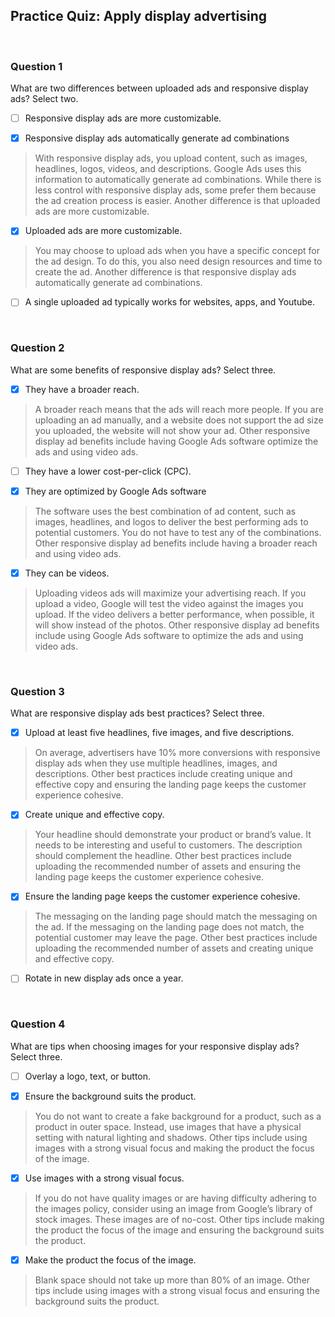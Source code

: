 ## Practice Quiz: Apply display advertising

<br>

### Question 1

What are two differences between uploaded ads and responsive display ads? Select two.

+ [ ] Responsive display ads are more customizable.

+ [x] Responsive display ads automatically generate ad combinations

> With responsive display ads, you upload content, such as images, headlines, logos, videos, and descriptions. Google Ads uses this information to automatically generate ad combinations. While there is less control with responsive display ads, some prefer them because the ad creation process is easier. Another difference is that uploaded ads are more customizable.

+ [x] Uploaded ads are more customizable.

> You may choose to upload ads when you have a specific concept for the ad design. To do this, you also need design resources and time to create the ad. Another difference is that responsive display ads automatically generate ad combinations.

+ [ ] A single uploaded ad typically works for websites, apps, and Youtube.

<br>

### Question 2

What are some benefits of responsive display ads? Select three.

+ [x] They have a broader reach.

> A broader reach means that the ads will reach more people. If you are uploading an ad manually, and a website does not support the ad size you uploaded, the website will not show your ad. Other responsive display ad benefits include having Google Ads software optimize the ads and using video ads.

+ [ ] They have a lower cost-per-click (CPC).

+ [x] They are optimized by Google Ads software

> The software uses the best combination of ad content, such as images, headlines, and logos to deliver the best performing ads to potential customers. You do not have to test any of the combinations. Other responsive display ad benefits include having a broader reach and using video ads.

+ [x] They can be videos.

> Uploading videos ads will maximize your advertising reach. If you upload a video, Google will test the video against the images you upload. If the video delivers a better performance, when possible, it will show instead of the photos. Other responsive display ad benefits include using Google Ads software to optimize the ads and using video ads. 

<br>

### Question 3

What are responsive display ads best practices? Select three.

+ [x] Upload at least five headlines, five images, and five descriptions.

> On average, advertisers have 10% more conversions with responsive display ads when they use multiple headlines, images, and descriptions. Other best practices include creating unique and effective copy and ensuring the landing page keeps the customer experience cohesive. 

+ [x] Create unique and effective copy.

> Your headline should demonstrate your product or brand’s value. It needs to be interesting and useful to customers. The description should complement the headline. Other best practices include uploading the recommended number of assets and ensuring the landing page keeps the customer experience cohesive.

+ [x] Ensure the landing page keeps the customer experience cohesive.

> The messaging on the landing page should match the messaging on the ad. If the messaging on the landing page does not match, the potential customer may leave the page. Other best practices include uploading the recommended number of assets and creating unique and effective copy.

+ [ ] Rotate in new display ads once a year.

<br>

### Question 4

What are tips when choosing images for your responsive display ads? Select three.

+ [ ] Overlay a logo, text, or button.

+ [x] Ensure the background suits the product.

> You do not want to create a fake background for a product, such as a product in outer space. Instead, use images that have a physical setting with natural lighting and shadows. Other tips include using images with a strong visual focus and making the product the focus of the image.

+ [x] Use images with a strong visual focus.

> If you do not have quality images or are having difficulty adhering to the images policy, consider using an image from Google’s library of stock images. These images are of no-cost. Other tips include making the product the focus of the image and ensuring the background suits the product. 

+ [x] Make the product the focus of the image.

> Blank space should not take up more than 80% of an image. Other tips include using images with a strong visual focus and ensuring the background suits the product. 